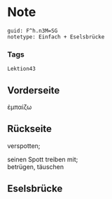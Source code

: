 # Note
```
guid: F^h.n3M=SG
notetype: Einfach + Eselsbrücke
```

### Tags
```
Lektion43
```

## Vorderseite
ἐμπαίζω

## Rückseite
verspotten;<div>seinen Spott treiben mit;</div><div>betrügen, täuschen</div>

## Eselsbrücke

